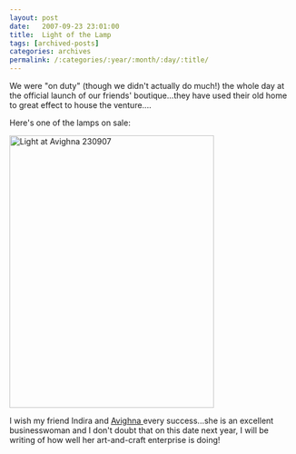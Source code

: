 ```yaml
---
layout: post
date:	2007-09-23 23:01:00
title:  Light of the Lamp
tags: [archived-posts]
categories: archives
permalink: /:categories/:year/:month/:day/:title/
---
```

We were "on duty" (though we didn't actually do much!) the whole day at the official launch of our friends' boutique...they have used their old home to great effect to house the venture....

Here's one of the lamps on sale:


<a href="http://www.flickr.com/photos/11363665@N07/1429159242/" title="Photo Sharing"><img src="http://farm2.static.flickr.com/1045/1429159242_0c2aaf0ebc_o.jpg" width="360" height="480" alt="Light at Avighna 230907" /></a>

I wish my friend Indira and <a href="http://www.avighnacollections.com"> Avighna </a> every success...she is an excellent businesswoman and I don't doubt that on this date next year, I will be writing of how well her art-and-craft enterprise is doing!
